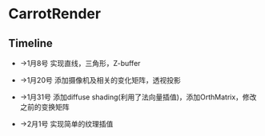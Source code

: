 # CarrotRender

## Timeline

- ->1月8号 实现直线，三角形，Z-buffer

- ->1月20号 添加摄像机及相关的变化矩阵，透视投影

- ->1月31号 添加diffuse shading(利用了法向量插值)，添加OrthMatrix，修改之前的变换矩阵

- ->2月1号 实现简单的纹理插值
